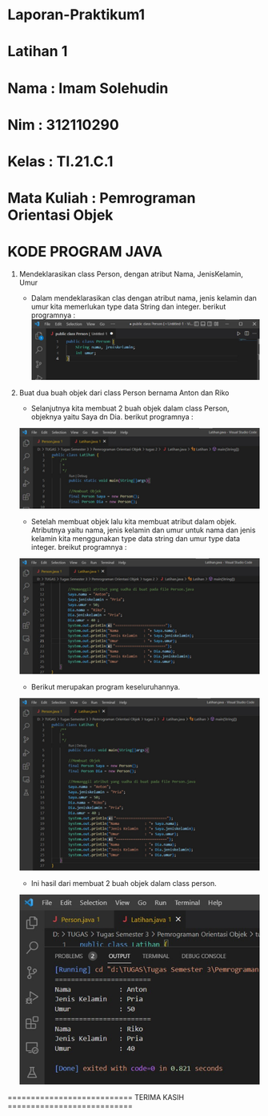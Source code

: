 # Laporan-Praktikum1
# Latihan 1
# Nama          : Imam Solehudin
# Nim           : 312110290
# Kelas         : TI.21.C.1
# Mata Kuliah   : Pemrograman Orientasi Objek


# KODE PROGRAM JAVA
1. Mendeklarasikan class Person, dengan atribut Nama, JenisKelamin, Umur

    - Dalam mendeklarasikan clas dengan atribut nama, jenis kelamin dan umur kita memerlukan type data String dan integer. berikut programnya :
    ![Gambar](Screenshot/deklarasi.jpg)

2. Buat dua buah objek dari class Person bernama Anton dan Riko

    - Selanjutnya kita membuat 2 buah objek dalam class Person, objeknya yaitu Saya dn Dia. berikut programnya :

    ![Gambar](Screenshot/objek.jpg)

    - Setelah membuat objek lalu kita membuat atribut dalam objek. Atributnya yaitu nama, jenis kelamin dan umur untuk nama dan jenis kelamin kita menggunakan type data string dan umur type data integer. breikut programnya :

    ![Gambar](Screenshot/atribut.jpg)

    - Berikut merupakan program keseluruhannya.

    ![Gambar](Screenshot/program.jpg)

    - Ini hasil dari membuat 2 buah objek dalam class person.

    ![Gambar](Screenshot/Output.jpg)

=========================== TERIMA KASIH ===========================